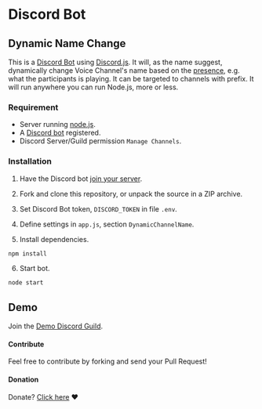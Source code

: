 # Discord Bot
## Dynamic Name Change

This is a [Discord Bot](https://discordapp.com/developers/docs/topics/oauth2) using [Discord.js](https://github.com/hydrabolt/discord.js/). It will, as the name suggest, dynamically change Voice Channel's name based on the [presence](http://discordjs.readthedocs.io/en/latest/docs_client.html), e.g. what the participants is playing. It can be targeted to channels with prefix. It will run anywhere you can run Node.js, more or less.

### Requirement
* Server running [node.js](https://nodejs.org/en/).
* A [Discord bot](https://discordapp.com/developers/applications/me) registered.
* Discord Server/Guild permission `Manage Channels`.

### Installation
1. Have the Discord bot [join your server](https://www.reddit.com/r/discordapp/comments/4sljmt/how_the_fuck_do_i_make_a_bot_join_a_server/).

2. Fork and clone this repository, or unpack the source in a ZIP archive.

3. Set Discord Bot token, ```DISCORD_TOKEN``` in file ```.env```.

4. Define settings in ```app.js```, section ```DynamicChannelName```.

5. Install dependencies.
```bash
npm install
```

6. Start bot.
```bash
node start
```

## Demo
Join the [Demo Discord Guild](https://discord.gg/23qkAvh).

#### Contribute
Feel free to contribute by forking and send your Pull Request!

#### Donation
Donate? [Click here](https://github.com/jeliasson/donations) :heart:
